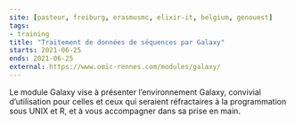 ```yaml
---
site: [pasteur, freiburg, erasmusmc, elixir-it, belgium, genouest]
tags:
- training
title: "Traitement de données de séquences par Galaxy"
starts: 2021-06-25
ends: 2021-06-25
external: https://www.omic-rennes.com/modules/galaxy/
---
```


Le module Galaxy vise à présenter l’environnement Galaxy, convivial d’utilisation pour celles et ceux qui seraient réfractaires à la programmation sous UNIX et R, et à vous accompagner dans sa prise en main. 